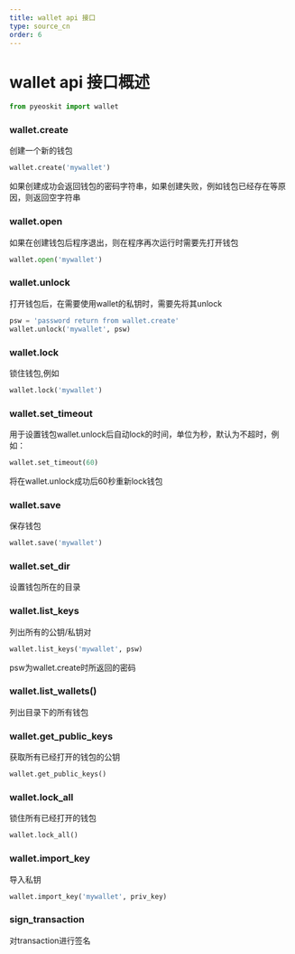 ```yaml
---
title: wallet api 接口
type: source_cn
order: 6
---
```


# wallet api 接口概述

```python
from pyeoskit import wallet
```

### wallet.create

创建一个新的钱包

```python
wallet.create('mywallet')
```

如果创建成功会返回钱包的密码字符串，如果创建失败，例如钱包已经存在等原因，则返回空字符串

### wallet.open

如果在创建钱包后程序退出，则在程序再次运行时需要先打开钱包

```python
wallet.open('mywallet')
```

### wallet.unlock

打开钱包后，在需要使用wallet的私钥时，需要先将其unlock

```python
psw = 'password return from wallet.create'
wallet.unlock('mywallet', psw)
```

### wallet.lock

锁住钱包,例如

```python
wallet.lock('mywallet')
```

### wallet.set_timeout

用于设置钱包wallet.unlock后自动lock的时间，单位为秒，默认为不超时，例如：

```python
wallet.set_timeout(60)
```

将在wallet.unlock成功后60秒重新lock钱包

### wallet.save

保存钱包

```python
wallet.save('mywallet')
```

### wallet.set_dir

设置钱包所在的目录

### wallet.list_keys

列出所有的公钥/私钥对

```python
wallet.list_keys('mywallet', psw)
```

psw为wallet.create时所返回的密码

### wallet.list_wallets()

列出目录下的所有钱包

### wallet.get_public_keys
获取所有已经打开的钱包的公钥

```python
wallet.get_public_keys()
```

### wallet.lock_all

锁住所有已经打开的钱包

```python
wallet.lock_all()
```

### wallet.import_key
导入私钥

```python
wallet.import_key('mywallet', priv_key)
```

### sign_transaction

对transaction进行签名


```python

```
